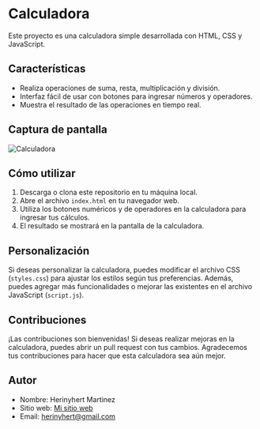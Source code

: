 # Calculadora

Este proyecto es una calculadora simple desarrollada con HTML, CSS y JavaScript.

## Características

- Realiza operaciones de suma, resta, multiplicación y división.
- Interfaz fácil de usar con botones para ingresar números y operadores.
- Muestra el resultado de las operaciones en tiempo real.

## Captura de pantalla

![Calculadora](calculator.png)

## Cómo utilizar

1. Descarga o clona este repositorio en tu máquina local.
2. Abre el archivo `index.html` en tu navegador web.
3. Utiliza los botones numéricos y de operadores en la calculadora para ingresar tus cálculos.
4. El resultado se mostrará en la pantalla de la calculadora.

## Personalización

Si deseas personalizar la calculadora, puedes modificar el archivo CSS (`styles.css`) para ajustar los estilos según tus preferencias. Además, puedes agregar más funcionalidades o mejorar las existentes en el archivo JavaScript (`script.js`).

## Contribuciones

¡Las contribuciones son bienvenidas! Si deseas realizar mejoras en la calculadora, puedes abrir un pull request con tus cambios. Agradecemos tus contribuciones para hacer que esta calculadora sea aún mejor.

## Autor

- Nombre: Herinyhert Martinez
- Sitio web: [Mi sitio web](https://www.linkedin.com/in/herinyhert-martinez-7b5183126/)
- Email: herinyhert@gmail.com

